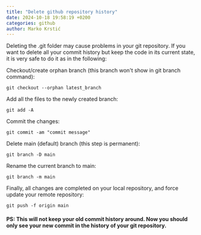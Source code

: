 ```yaml
---
title: "Delete github repository history"
date: 2024-10-18 19:58:19 +0200
categories: github
author: Marko Krstić
---
```


Deleting the .git folder may cause problems in your git repository. If you want to delete all your commit history but keep the code in its current state, it is very safe to do it as in the following:

Checkout/create orphan branch (this branch won't show in git branch command):

```
git checkout --orphan latest_branch
```

Add all the files to the newly created branch:

```
git add -A
```

Commit the changes:

```
git commit -am "commit message"
```

Delete main (default) branch (this step is permanent):

```
git branch -D main
```

Rename the current branch to main:

```
git branch -m main
```

Finally, all changes are completed on your local repository, and force update your remote repository:

```
git push -f origin main
```

#### PS: This will not keep your old commit history around. Now you should only see your new commit in the history of your git repository.
